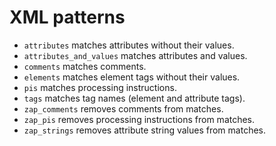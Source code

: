 XML patterns
============

- `attributes` matches attributes without their values.
- `attributes_and_values` matches attributes and values.
- `comments` matches comments.
- `elements` matches element tags without their values.
- `pis` matches processing instructions.
- `tags` matches tag names (element and attribute tags).
- `zap_comments` removes comments from matches.
- `zap_pis` removes processing instructions from matches.
- `zap_strings` removes attribute string values from matches.
